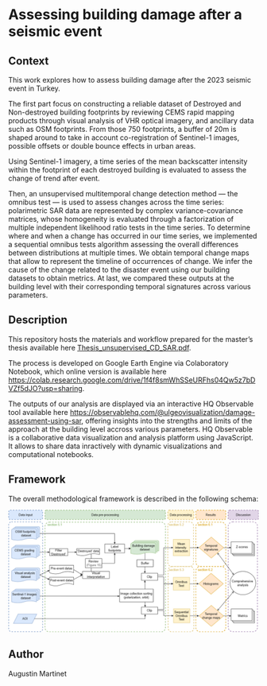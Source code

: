 # Assessing building damage after a seismic event

## Context
This work explores how to assess building damage after the 2023 seismic event in Turkey. 

The first part focus on constructing a reliable dataset of Destroyed and Non-destroyed building footprints by reviewing CEMS rapid mapping products through visual analysis of VHR optical imagery, and ancillary data such as OSM footprints. From those 750 footprints, a buffer of 20m is shaped around to take in account co-registration of Sentinel-1 images, possible offsets or double bounce effects in urban areas. 

Using Sentinel-1 imagery, a time series of the mean backscatter intensity within the footprint of each destroyed building is evaluated to assess the change of trend after event. 

Then, an unsupervised multitemporal change detection method — the omnibus test — is used to assess changes across the time series: polarimetric SAR data are represented by complex variance-covariance matrices, whose homogeneity is evaluated through a factorization of multiple independent likelihood ratio tests in the time series. To determine where and when a change has occurred in our time series, we implemented a sequential omnibus tests algorithm assessing the overall differences between distributions at multiple times. We obtain temporal change maps that allow to represent the timeline of occurrences of change. We infer the cause of the change related to the disaster event using our building datasets to obtain metrics.
At last, we compared these outputs at the building level with their corresponding temporal signatures across various parameters.

## Description
This repository hosts the materials and workflow prepared for the master’s thesis available here [Thesis_unsupervised_CD_SAR.pdf](https://github.com/Augustin-Ma/AssessingDamage/blob/c4b3684e43d7ef0a3073fcd298918a7df92f28cc/Thesis_unsupervised_CD_SAR.pdf). 

The process is developed on Google Earth Engine via Colaboratory Notebook, which online version is available here https://colab.research.google.com/drive/1f4f8smWhSSeURFhs04Qw5z7bDVZf5dJO?usp=sharing.

The outputs of our analysis are displayed via an interactive HQ Observable tool available here https://observablehq.com/@ulgeovisualization/damage-assessment-using-sar, offering insights into the strengths and limits of the approach at the building level accross various parameters. HQ Observable is a collaborative data visualization and analysis platform using JavaScript. It allows to share data inractively with dynamic visualizations and computational notebooks.

## Framework
The overall methodological framework is described in the following schema:

<img src="https://github.com/Augustin-Ma/AssessingDamage/blob/1a9854722848378964661c5f427f08acbcfa78c1/unsupervised-CD-SAR/fig/methodology_mean.png" alt="framework">



## Author
Augustin Martinet
